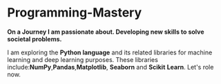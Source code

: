 # Programming-Mastery
**On a Journey I am passionate about. Developing new skills to solve societal problems.**  

I am exploring the **Python language** and its related libraries for machine learning and deep learning purposes. These libraries include:**NumPy**,**Pandas**,**Matplotlib**, **Seaborn** and **Scikit** **Learn**. Let's role now.